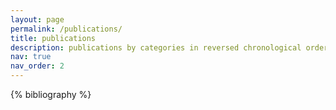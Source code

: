 ```yaml
---
layout: page
permalink: /publications/
title: publications
description: publications by categories in reversed chronological order. generated by jekyll-scholar.<br/>unless otherwise stated, author order is alphabetical, as is conventional in theoretical computer science.
nav: true
nav_order: 2
---
```


<!-- _pages/publications.md -->
<div class="publications">

{% bibliography %}

</div>
